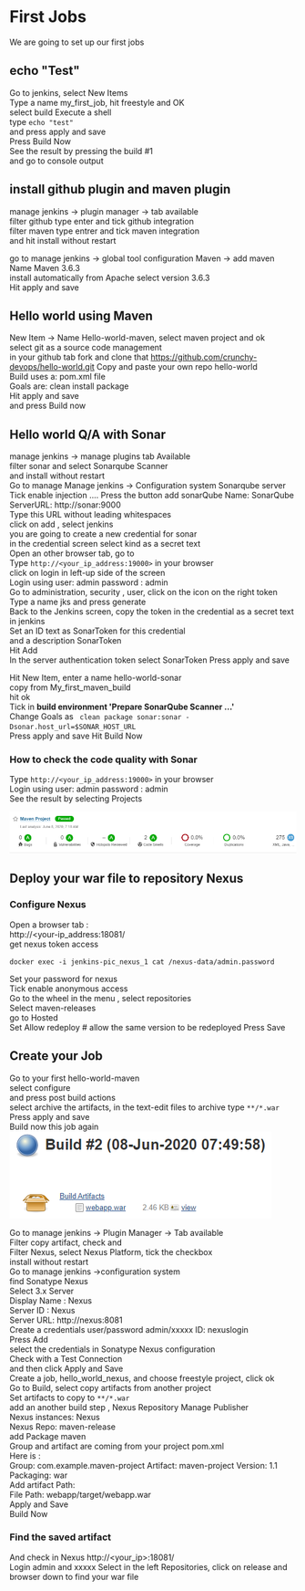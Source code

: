 # First Jobs
We are going to set up our first jobs    

## echo "Test" 
Go to jenkins, select New Items  
Type a name my_first_job, hit freestyle and OK      
select build Execute a shell   
type ```echo "test"```  
and press  apply and save   
Press Build Now  
See the result by pressing the build #1  
and go to console output  

## install github plugin and maven plugin   
manage jenkins -> plugin manager -> tab available     
filter github type enter and tick github integration  
filter maven type entrer and tick maven integration     
and hit install without restart  

go to manage jenkins -> global tool configuration 
Maven -> add maven    
Name Maven 3.6.3  
install automatically from Apache select version 3.6.3  
Hit apply and save

## Hello world using Maven 
New Item -> Name Hello-world-maven, select  maven project and ok   
select git as a source code management   
in your github tab fork and clone that https://github.com/crunchy-devops/hello-world.git
Copy and paste your own repo hello-world    
Build uses a: pom.xml file     
Goals are: clean install package   
Hit apply and save   
and press Build now 

## Hello world Q/A with Sonar 
manage jenkins -> manage plugins  tab Available     
filter sonar and select Sonarqube Scanner  
and install without restart  
Go to manage Manage jenkins -> Configuration system
Sonarqube server   
Tick enable injection  ....
Press the button add sonarQube
Name: SonarQube  
ServerURL: http://sonar:9000    
Type this URL without leading whitespaces  
click on  add , select jenkins   
you are going to create a new credential for sonar     
in the credential screen select kind as a secret text   
Open an other browser tab, go to  
Type ```http://<your_ip_address:19000>``` in your browser    
click on login in left-up side of the screen    
Login using user: admin  password : admin  
Go to administration, security , user, click on the icon on the right token  
Type a name jks and press generate     
Back to the Jenkins screen, copy the token in the credential as a secret text in jenkins     
Set an ID text as SonarToken for this credential    
and a description SonarToken     
Hit Add  
In the server authentication token select SonarToken 
Press apply and save 

Hit New Item,  enter a name hello-world-sonar  
copy from  My_first_maven_build  
hit ok  
Tick in **build environment 'Prepare SonarQube Scanner ...'**      
Change Goals as ``` clean package sonar:sonar -Dsonar.host_url=$SONAR_HOST_URL```      
Press apply and save
Hit Build Now  

### How to check the code quality with Sonar
Type ```http://<your_ip_address:19000>``` in your browser  
Login using user: admin  password : admin  
See the result by selecting Projects
  
 ![Sonar_results](screenshots/sonar_results.png)
 

## Deploy your war file to repository Nexus
### Configure Nexus
Open a browser tab :  
http://<your-ip_address:18081/  
get nexus token access     
```shell script
docker exec -i jenkins-pic_nexus_1 cat /nexus-data/admin.password
```  
Set your password for nexus  
Tick enable anonymous access    
Go to the wheel in the menu , select repositories   
Select maven-releases   
go to Hosted   
Set Allow redeploy  # allow the same version to be redeployed 
Press Save 

## Create your Job
Go to your first hello-world-maven   
select configure     
and press post build actions    
select archive the artifacts, in the text-edit files to archive type ```**/*.war```
Press apply and save      
Build now this job again  
![build_artifacts](screenshots/build_artifacts.png)
 
Go to manage jenkins -> Plugin Manager -> Tab available  
Filter copy artifact, check and  
Filter Nexus, select Nexus Platform,  tick the checkbox        
install without restart  
Go to manage jenkins ->configuration system  
find Sonatype Nexus  
Select 3.x Server   
Display Name :  Nexus  
Server ID :  Nexus  
Server URL: http://nexus:8081  
Create a credentials user/password  admin/xxxxx ID: nexuslogin   
Press Add    
select the credentials in Sonatype Nexus configuration    
Check with a Test Connection    
and then click Apply and Save  
Create a job, hello_world_nexus, and choose freestyle project, click ok  
Go to Build, select copy artifacts from another project    
Set artifacts to copy to ```**/*.war ```  
add an another build step , Nexus Repository Manage Publisher      
Nexus instances:  Nexus  
Nexus Repo: maven-release   
add Package maven   
Group and artifact are coming from your project pom.xml  
Here is :  
Group: com.example.maven-project
Artifact: maven-project
Version: 1.1  
Packaging: war  
Add artifact Path:  
File Path:  webapp/target/webapp.war  
Apply and Save  
Build Now  

### Find the saved artifact
And check in Nexus http://<your_ip>:18081/  
Login admin and xxxxx 
Select in the left  Repositories, click on release and browser down to find your war file






